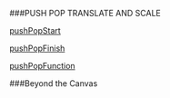 ###PUSH POP TRANSLATE AND SCALE

[pushPopStart](https://github.com/zevenrodriguez/CIM540-640/blob/master/examples/p5Examples/week6/pushPopStart/sketch.js)

[pushPopFinish](https://github.com/zevenrodriguez/CIM540-640/blob/master/examples/p5Examples/week6/pushPopFinish/sketch.js)

[pushPopFunction](https://github.com/zevenrodriguez/CIM540-640/blob/master/examples/p5Examples/week6/pushPopFunction/sketch.js)








###Beyond the Canvas

